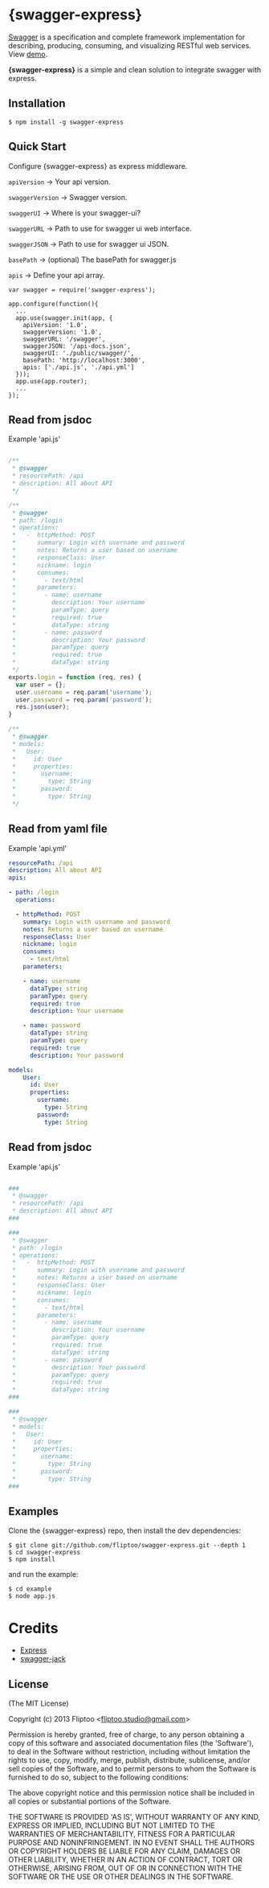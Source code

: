 {swagger-express}
=========

[Swagger](https://developers.helloreverb.com/swagger/) is a specification and complete framework 
implementation for describing, producing, consuming, and visualizing RESTful web services.
View [demo](http://petstore.swagger.wordnik.com/).

__{swagger-express}__ is a simple and clean solution to integrate swagger with express.

## Installation

    $ npm install -g swagger-express

## Quick Start

Configure {swagger-express} as express middleware.


`apiVersion`      -> Your api version.

`swaggerVersion`  -> Swagger version.

`swaggerUI`       -> Where is your swagger-ui?

`swaggerURL`       -> Path to use for swagger ui web interface.

`swaggerJSON`       -> Path to use for swagger ui JSON.

`basePath`        -> (optional) The basePath for swagger.js

`apis`            -> Define your api array.

```
var swagger = require('swagger-express');

app.configure(function(){
  ...
  app.use(swagger.init(app, {
    apiVersion: '1.0',
    swaggerVersion: '1.0',
    swaggerURL: '/swagger',
    swaggerJSON: '/api-docs.json',
    swaggerUI: './public/swagger/',
    basePath: 'http://localhost:3000',
    apis: ['./api.js', './api.yml']
  }));
  app.use(app.router);
  ...
});
``` 
## Read from jsdoc

Example 'api.js'

```js

/**
 * @swagger
 * resourcePath: /api
 * description: All about API
 */

/**
 * @swagger
 * path: /login
 * operations:
 *   -  httpMethod: POST
 *      summary: Login with username and password
 *      notes: Returns a user based on username
 *      responseClass: User
 *      nickname: login
 *      consumes: 
 *        - text/html
 *      parameters:
 *        - name: username
 *          description: Your username
 *          paramType: query
 *          required: true
 *          dataType: string
 *        - name: password
 *          description: Your password
 *          paramType: query
 *          required: true
 *          dataType: string
 */
exports.login = function (req, res) {
  var user = {};
  user.username = req.param('username');
  user.password = req.param('password');
  res.json(user);
}

/**
 * @swagger
 * models:
 *   User:
 *     id: User
 *     properties:
 *       username:
 *         type: String
 *       password:
 *         type: String    
 */
```

## Read from yaml file

Example 'api.yml'

```yml
resourcePath: /api
description: All about API
apis: 

- path: /login
  operations:

  - httpMethod: POST
    summary: Login with username and password
    notes: Returns a user based on username
    responseClass: User
    nickname: login
    consumes: 
      - text/html
    parameters:

    - name: username
      dataType: string
      paramType: query
      required: true
      description: Your username

    - name: password
      dataType: string
      paramType: query
      required: true
      description: Your password

models:
    User:
      id: User
      properties:
        username:
          type: String
        password:
          type: String    
```

## Read from jsdoc

Example 'api.js'

```coffee

###
 * @swagger
 * resourcePath: /api
 * description: All about API
###

###
 * @swagger
 * path: /login
 * operations:
 *   -  httpMethod: POST
 *      summary: Login with username and password
 *      notes: Returns a user based on username
 *      responseClass: User
 *      nickname: login
 *      consumes:
 *        - text/html
 *      parameters:
 *        - name: username
 *          description: Your username
 *          paramType: query
 *          required: true
 *          dataType: string
 *        - name: password
 *          description: Your password
 *          paramType: query
 *          required: true
 *          dataType: string
###

###
 * @swagger
 * models:
 *   User:
 *     id: User
 *     properties:
 *       username:
 *         type: String
 *       password:
 *         type: String
###
```


## Examples

Clone the {swagger-express} repo, then install the dev dependencies:

    $ git clone git://github.com/fliptoo/swagger-express.git --depth 1
    $ cd swagger-express
    $ npm install

and run the example:

    $ cd example
    $ node app.js
    
# Credits

- [Express](https://github.com/visionmedia/express)
- [swagger-jack](https://github.com/feugy/swagger-jack)

## License

(The MIT License)

Copyright (c) 2013 Fliptoo &lt;fliptoo.studio@gmail.com&gt;

Permission is hereby granted, free of charge, to any person obtaining
a copy of this software and associated documentation files (the
'Software'), to deal in the Software without restriction, including
without limitation the rights to use, copy, modify, merge, publish,
distribute, sublicense, and/or sell copies of the Software, and to
permit persons to whom the Software is furnished to do so, subject to
the following conditions:

The above copyright notice and this permission notice shall be
included in all copies or substantial portions of the Software.

THE SOFTWARE IS PROVIDED 'AS IS', WITHOUT WARRANTY OF ANY KIND,
EXPRESS OR IMPLIED, INCLUDING BUT NOT LIMITED TO THE WARRANTIES OF
MERCHANTABILITY, FITNESS FOR A PARTICULAR PURPOSE AND NONINFRINGEMENT.
IN NO EVENT SHALL THE AUTHORS OR COPYRIGHT HOLDERS BE LIABLE FOR ANY
CLAIM, DAMAGES OR OTHER LIABILITY, WHETHER IN AN ACTION OF CONTRACT,
TORT OR OTHERWISE, ARISING FROM, OUT OF OR IN CONNECTION WITH THE
SOFTWARE OR THE USE OR OTHER DEALINGS IN THE SOFTWARE.
